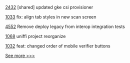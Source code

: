 
[2432](https://github.com/hyperledger/bevel/pull/2432) [shared] updated gke csi provisioner

[1033](https://github.com/hyperledger/aries-mobile-agent-react-native/pull/1033) fix: align tab styles in new scan screen

[4552](https://github.com/hyperledger/fabric/pull/4552) Remove deploy legacy from interop integration tests

[1068](https://github.com/hyperledger/aries-vcx/pull/1068) uniffi project reorganize

[1032](https://github.com/hyperledger/aries-mobile-agent-react-native/pull/1032) feat: changed order of mobile verifier buttons


[See more >>>](https://start-here.hyperledger.org/pull-requests)
